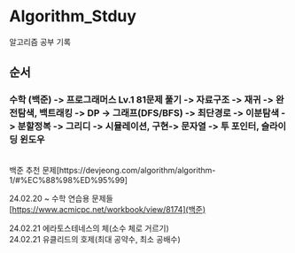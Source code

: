 # Algorithm_Stduy
알고리즘 공부 기록

 
## 순서
### 수학 (백준) -> 프로그래머스 Lv.1 81문제 풀기 -> 자료구조 -> 재귀 -> 완전탐색, 백트래킹 -> DP -> 그래프(DFS/BFS) -> 최단경로 -> 이분탐색 -> 분할정복 -> 그리디 -> 시뮬레이션, 구현-> 문자열 -> 투 포인터, 슬라이딩 윈도우

</br>  
백준 추천 문제[https://devjeong.com/algorithm/algorithm-1/#%EC%88%98%ED%95%99]
</br>

24.02.20 ~ 
수학 연습용 문제들[https://www.acmicpc.net/workbook/view/8174](백준)


24.02.21 에라토스테네스의 체(소수 체로 거르기) </br>
24.02.21 유클리드의 호제(최대 공약수, 최소 공배수)
